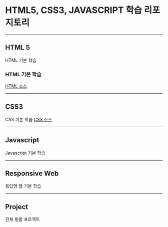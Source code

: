 # HTML5, CSS3, JAVASCRIPT 학습 리포지토리

------------------------

## HTML 5
HTML 기본 학습

### HTML 기본 학습
[HTML 소스](01_HTML)

------------------------

## CSS3
CSS 기본 학습
[CSS 소스](02_CSS)

------------------------

## Javascript
Javascript 기본 학습

------------------------

## Responsive Web
응답형 웹 기본 학습

------------------------

## Project
전체 통합 프로젝트

